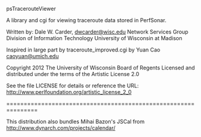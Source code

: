 
psTracerouteViewer 

A library and cgi for viewing traceroute data stored in PerfSonar.

Written by: Dale W. Carder, dwcarder@wisc.edu
Network Services Group
Division of Information Technology
University of Wisconsin at Madison

Inspired in large part by traceroute_improved.cgi by Yuan Cao <caoyuan@umich.edu>

Copyright 2012 The University of Wisconsin Board of Regents
Licensed and distributed under the terms of the Artistic License 2.0

See the file LICENSE for details or reference the URL:
 http://www.perlfoundation.org/artistic_license_2_0

===============================================================

This distribution also bundles Mihai Bazon's JSCal from http://www.dynarch.com/projects/calendar/ 
